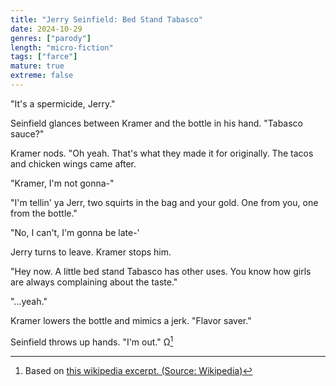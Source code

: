 ```yaml
---
title: "Jerry Seinfield: Bed Stand Tabasco"
date: 2024-10-29
genres: ["parody"]
length: "micro-fiction"
tags: ["farce"]
mature: true
extreme: false
---
```

"It's a spermicide, Jerry."

Seinfield glances between Kramer and the bottle in his hand. "Tabasco sauce?"

Kramer nods. "Oh yeah. That's what they made it for originally. The tacos and chicken wings came after. 

"Kramer, I'm not gonna-"

"I'm tellin' ya Jerr, two squirts in the bag and your gold. One from you, one from the bottle."

"No, I can't, I'm gonna be late-'

Jerry turns to leave. Kramer stops him.

"Hey now. A little bed stand Tabasco has other uses. You know how girls are always complaining about the taste."

"...yeah."

Kramer lowers the bottle and mimics a jerk. "Flavor saver."

Seinfield throws up hands. "I'm out." Ω[^1]

[^1]:Based on [this wikipedia excerpt. (Source: Wikipedia)](/images/bed_stand_tabasco.jpeg)
